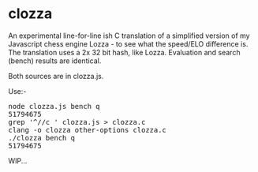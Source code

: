 # clozza

An experimental line-for-line ish C translation of a simplified version of my Javascript chess engine Lozza - to see what the speed/ELO difference is. The translation uses a 2x 32 bit hash, like Lozza. Evaluation and search (bench) results are identical. 

Both sources are in clozza.js.

Use:-

<pre>
node clozza.js bench q
51794675
grep '^//c ' clozza.js > clozza.c
clang -o clozza other-options clozza.c
./clozza bench q
51794675
</pre>

WIP...
